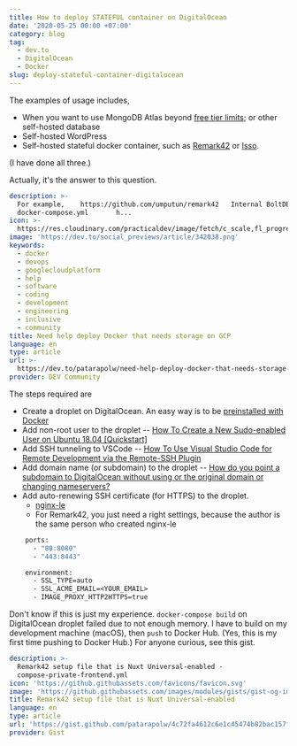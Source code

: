 ```yaml
---
title: How to deploy STATEFUL container on DigitalOcean
date: '2020-05-25 00:00 +07:00'
category: blog
tag:
  - dev.to
  - DigitalOcean
  - Docker
slug: deploy-stateful-container-digitalocean
---
```


The examples of usage includes,

- When you want to use MongoDB Atlas beyond [free tier limits](https://docs.atlas.mongodb.com/reference/atlas-limits/); or other self-hosted database
- Self-hosted WordPress
- Self-hosted stateful docker container, such as [Remark42](https://remark42.com/) or [Isso](https://posativ.org/isso/).

(I have done all three.)

Actually, it's the answer to this question.

```yaml link
description: >-
  For example,    https://github.com/umputun/remark42   Internal BoltDB Uses
  docker-compose.yml       h...
icon: >-
  https://res.cloudinary.com/practicaldev/image/fetch/c_scale,fl_progressive,q_auto,w_192/f_auto/https://practicaldev-herokuapp-com.freetls.fastly.net/assets/devlogo-pwa-512.png
image: 'https://dev.to/social_previews/article/342038.png'
keywords:
  - docker
  - devops
  - googlecloudplatform
  - help
  - software
  - coding
  - development
  - engineering
  - inclusive
  - community
title: Need help deploy Docker that needs storage on GCP
language: en
type: article
url: >-
  https://dev.to/patarapolw/need-help-deploy-docker-that-needs-storage-on-google-2l7n
provider: DEV Community
```

<!-- excerpt_separator -->

The steps required are

- Create a droplet on DigitalOcean. An easy way is to be [preinstalled with Docker](https://marketplace.digitalocean.com/apps/docker/)
- Add non-root user to the droplet -- [How To Create a New Sudo-enabled User on Ubuntu 18.04 [Quickstart]](https://www.digitalocean.com/community/tutorials/how-to-create-a-new-sudo-enabled-user-on-ubuntu-18-04-quickstart)
- Add SSH tunneling to VSCode -- [How To Use Visual Studio Code for Remote Development via the Remote-SSH Plugin](https://www.digitalocean.com/community/tutorials/how-to-use-visual-studio-code-for-remote-development-via-the-remote-ssh-plugin)
- Add domain name (or subdomain) to the droplet -- [How do you point a subdomain to DigitalOcean without using or the original domain or changing nameservers?](https://www.digitalocean.com/community/questions/how-do-you-point-a-subdomain-to-digitalocean-without-using-or-the-original-domain-or-changing-nameservers)
- Add auto-renewing SSH certificate (for HTTPS) to the droplet.
  - [nginx-le](https://github.com/nginx-le/nginx-le)
  - For Remark42, you just need a right settings, because the author is the same person who created nginx-le

```dockerfile
    ports:
      - "80:8080"
      - "443:8443"

    environment:
      - SSL_TYPE=auto
      - SSL_ACME_EMAIL=<YOUR_EMAIL>
      - IMAGE_PROXY_HTTP2HTTPS=true
```

Don't know if this is just my experience. `docker-compose build` on DigitalOcean droplet failed due to not enough memory. I have to build on my development machine (macOS), then `push` to Docker Hub. (Yes, this is my first time pushing to Docker Hub.) For anyone curious, see this gist.

```yaml link
description: >-
  Remark42 setup file that is Nuxt Universal-enabled -
  compose-private-frontend.yml
icon: 'https://github.githubassets.com/favicons/favicon.svg'
image: 'https://github.githubassets.com/images/modules/gists/gist-og-image.png'
title: Remark42 setup file that is Nuxt Universal-enabled
language: en
type: article
url: 'https://gist.github.com/patarapolw/4c72fa4612c6e1c45474b82bac157f4a'
provider: Gist
```
